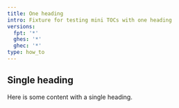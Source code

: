 ```yaml
---
title: One heading
intro: Fixture for testing mini TOCs with one heading
versions:
  fpt: '*'
  ghes: '*'
  ghec: '*'
type: how_to
---
```


## Single heading
Here is some content with a single heading.
